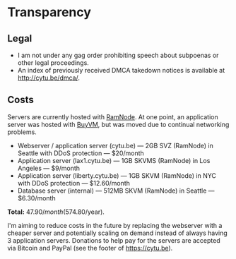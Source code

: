 # Transparency

## Legal

  * I am not under any gag order prohibiting speech about subpoenas or other
    legal proceedings.
  * An index of previously received DMCA takedown notices is available at
    http://cytu.be/dmca/.

## Costs

Servers are currently hosted with [RamNode](http://ramnode.com/).  At one point,
an application server was hosted with [BuyVM](https://buyvm.net/), but was moved
due to continual networking problems.

  * Webserver / application server (cytu.be) &mdash; 2GB SVZ (RamNode) in
    Seattle with DDoS protection &mdash; $20/month
  * Application server (lax1.cytu.be) &mdash; 1GB SKVMS (RamNode) in Los Angeles
    &mdash; $9/month
  * Application server (liberty.cytu.be) &mdash; 1GB SKVM (RamNode) in NYC with
    DDoS protection &mdash; $12.60/month
  * Database server (internal) &mdash; 512MB SKVM (RamNode) in Seattle &mdash;
    $6.30/month

**Total:** $47.90/month ($574.80/year).

I'm aiming to reduce costs in the future by replacing the webserver with a
cheaper server and potentially scaling on demand instead of always having 3
application servers.  Donations to help pay for the servers are accepted via
Bitcoin and PayPal (see the footer of https://cytu.be).
